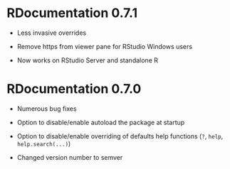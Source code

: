 # RDocumentation 0.7.1

* Less invasive overrides

* Remove https from viewer pane for RStudio Windows users

* Now works on RStudio Server and standalone R

# RDocumentation 0.7.0

* Numerous bug fixes

* Option to disable/enable autoload the package at startup

* Option to disable/enable overriding of defaults help functions (`?`, `help`, `help.search(...)`)

* Changed version number to semver
